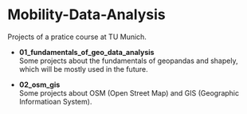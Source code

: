 # Mobility-Data-Analysis
Projects of a pratice course at TU Munich.

- **01_fundamentals_of_geo_data_analysis**  
Some projects about the fundamentals of geopandas and shapely, which will be mostly used in the future.

- **02_osm_gis**  
Some projects about OSM (Open Street Map) and GIS (Geographic Informatioan System).
